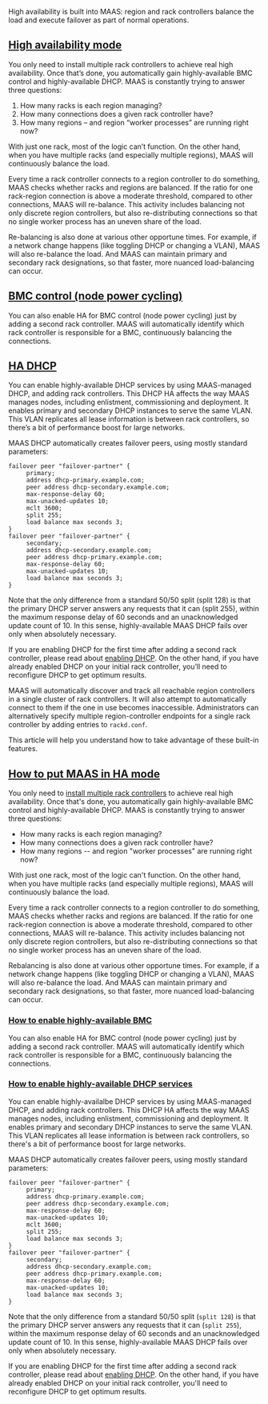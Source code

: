 <!-- "About high availability" -->
High availability is built into MAAS: region and rack controllers balance the load and execute failover as part of normal operations.

<a href="#heading--High-availability-mode"><h2 id="heading--High-availability-mode">High availability mode</h2></a>

You only need to install multiple rack controllers to achieve real high availability. Once that’s done, you automatically gain highly-available BMC control and highly-available DHCP. MAAS is constantly trying to answer three questions:

1. How many racks is each region managing?
2. How many connections does a given rack controller have?
3. How many regions – and region “worker processes” are running right now?

With just one rack, most of the logic can’t function. On the other hand, when you have multiple racks (and especially multiple regions), MAAS will continuously balance the load.

Every time a rack controller connects to a region controller to do something, MAAS checks whether racks and regions are balanced. If the ratio for one rack-region connection is above a moderate threshold, compared to other connections, MAAS will re-balance. This activity includes balancing not only discrete region controllers, but also re-distributing connections so that no single worker process has an uneven share of the load.

Re-balancing is also done at various other opportune times. For example, if a network change happens (like toggling DHCP or changing a VLAN), MAAS will also re-balance the load. And MAAS can maintain primary and secondary rack designations, so that faster, more nuanced load-balancing can occur.

<a href="#heading--BMC-control-node-power-cycling"><h2 id="heading--BMC-control-node-power-cycling">BMC control (node power cycling)</h2></a>

You can also enable HA for BMC control (node power cycling) just by adding a second rack controller. MAAS will automatically identify which rack controller is responsible for a BMC, continuously balancing the connections.

<a href="#heading--HA-DHCP"><h2 id="heading--HA-DHCP">HA DHCP</h2></a>

You can enable highly-available DHCP services by using MAAS-managed DHCP, and adding rack controllers. This DHCP HA affects the way MAAS manages nodes, including enlistment, commissioning and deployment. It enables primary and secondary DHCP instances to serve the same VLAN. This VLAN replicates all lease information is between rack controllers, so there’s a bit of performance boost for large networks.

MAAS DHCP automatically creates failover peers, using mostly standard parameters:

```nohighlight
failover peer "failover-partner" {
     primary;
     address dhcp-primary.example.com;
     peer address dhcp-secondary.example.com;
     max-response-delay 60;
     max-unacked-updates 10;
     mclt 3600;
     split 255;
     load balance max seconds 3;
}
failover peer "failover-partner" {
     secondary;
     address dhcp-secondary.example.com;
     peer address dhcp-primary.example.com;
     max-response-delay 60;
     max-unacked-updates 10;
     load balance max seconds 3;
}
```

Note that the only difference from a standard 50/50 split (split 128) is that the primary DHCP server answers any requests that it can (split 255), within the maximum response delay of 60 seconds and an unacknowledged update count of 10. In this sense, highly-available MAAS DHCP fails over only when absolutely necessary.

If you are enabling DHCP for the first time after adding a second rack controller, please read about [enabling DHCP](/t/how-to-enable-dhcp/5132). On the other hand, if you have already enabled DHCP on your initial rack controller, you’ll need to reconfigure DHCP to get optimum results.

MAAS will automatically discover and track all reachable region controllers in a single cluster of rack controllers. It will also attempt to automatically connect to them if the one in use becomes inaccessible. Administrators can alternatively specify multiple region-controller endpoints for a single rack controller by adding entries to `rackd.conf`.

 This article will help you understand how to take advantage of these built-in features.

<a href="#heading--rack-controller-ha"><h2 id="heading--rack-controller-ha">How to put MAAS in HA mode</h2></a>

You only need to [install multiple rack controllers](/t/how-to-configure-controllers/5172#heading--install-a-rack-controller) to achieve real high availability.  Once that's done, you automatically gain highly-available BMC control and highly-available DHCP.  MAAS is constantly trying to answer three questions:

- How many racks is each region managing?
- How many connections does a given rack controller have?
- How many regions -- and region "worker processes" are running right now?

With just one rack, most of the logic can't function.  On the other hand, when you have multiple racks (and especially multiple regions), MAAS will continuously balance the load.

Every time a rack controller connects to a region controller to do something, MAAS checks whether racks and regions are balanced.  If the ratio for one rack-region connection is above a moderate threshold, compared to other connections, MAAS will re-balance.  This activity includes balancing not only discrete region controllers, but also re-distributing connections so that no single worker process has an uneven share of the load.

Rebalancing is also done at various other opportune times.  For example, if a network change happens (like toggling DHCP or changing a VLAN), MAAS will also re-balance the load.  And MAAS can maintain primary and secondary rack designations, so that faster, more nuanced load-balancing can occur.

<a href="#heading--bmc-ha"><h3 id="heading--bmc-ha">How to enable highly-available BMC</h3></a>

You can also enable HA for BMC control (node power cycling) just by adding a second rack controller. MAAS will automatically identify which rack controller is responsible for a BMC, continuously balancing the connections.

<a href="#heading--dhcp-ha"><h3 id="heading--dhcp-ha">How to enable highly-available DHCP services</h3></a>

You can enable highly-availalbe DHCP services by using MAAS-managed DHCP, and adding rack controllers.  This DHCP HA affects the way MAAS manages nodes, including enlistment, commissioning and deployment. It enables primary and secondary DHCP instances to serve the same VLAN. This VLAN replicates all lease information is between rack controllers, so there's a bit of performance boost for large networks.

MAAS DHCP automatically creates failover peers, using mostly standard parameters:

```nohighlight
failover peer "failover-partner" {
     primary;
     address dhcp-primary.example.com;
     peer address dhcp-secondary.example.com;
     max-response-delay 60;
     max-unacked-updates 10;
     mclt 3600;
     split 255;
     load balance max seconds 3;
}
failover peer "failover-partner" {
     secondary;
     address dhcp-secondary.example.com;
     peer address dhcp-primary.example.com;
     max-response-delay 60;
     max-unacked-updates 10;
     load balance max seconds 3;
}
```
Note that the only difference from a standard 50/50 split (`split 128`) is that the primary DHCP server answers any requests that it can (`split 255`), within the maximum response delay of 60 seconds and an unacknowledged update count of 10.  In this sense, highly-available MAAS DHCP fails over only when absolutely necessary.

If you are enabling DHCP for the first time after adding a second rack controller, please read about [enabling DHCP](/t/how-to-enable-dhcp/5132#heading--enabling-dhcp).  On the other hand, if you have already enabled DHCP on your initial rack controller, you'll need to reconfigure DHCP to get optimum results.


